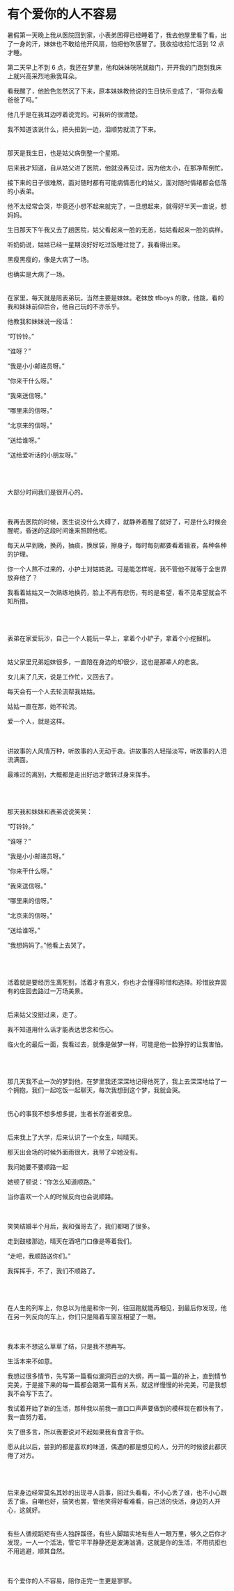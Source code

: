 # 有个爱你的人不容易

暑假第一天晚上我从医院回到家，小表弟困得已经睡着了，我去他屋里看了看，出了一身的汗，妹妹也不敢给他开风扇，怕把他吹感冒了。我收拾收拾忙活到 12 点才睡。

第二天早上不到 6 点，我还在梦里，他和妹妹咣咣就敲门，开开我的门跑到我床上就兴高采烈地揪我耳朵。

看我醒了，他脸色忽然沉了下来，原本妹妹教他说的生日快乐变成了，“哥你去看爸爸了吗。”

他几乎是在我耳边哼着说完的。可我听的很清楚。

我不知道该说什么，把头扭到一边，泪顺势就流了下来。 <br/> <br/> <br/> 那天是我生日，也是姑父病倒整一个星期。

后来我才知道，自从姑父进了医院，他就没再见过，因为他太小，在那净帮倒忙。

接下来的日子很难熬，面对随时都有可能病情恶化的姑父，面对随时情绪都会低落的小表弟。

他不太经常会哭，毕竟还小想不起来就完了，一旦想起来，就得好半天一直说，想妈妈。

生日那天下午我又去了趟医院，姑父看起来一脸的无恙，姑姑看起来一脸的病样。

听奶奶说，姑姑已经一星期没好好吃过饭睡过觉了，我看得出来。

黑瘦黑瘦的，像是大病了一场。

也确实是大病了一场。 <br/> <br/> <br/> 在家里，每天就是陪表弟玩，当然主要是妹妹。老妹放 tfboys 的歌，他跳，看的我和妹妹前仰后合，他自己玩的不亦乐乎。

他教我和妹妹说一段话：

“叮铃铃。”

“谁呀？”

“我是小小邮递员呀。”

“你来干什么呀。”

“我来送信呀。”

“哪里来的信呀。”

“北京来的信呀。”

“送给谁呀。”

“送给爱听话的小朋友呀。”

<br/>
<br/>
<br/>
大部分时间我们是很开心的。
<br/>
<br/>
<br/>

我再去医院的时候，医生说没什么大碍了，就静养着醒了就好了，可是什么时候会醒呢，昏迷的这段时间谁来照顾他呢。

每天从早到晚，换药，抽痰，换尿袋，擦身子，每时每刻都要看着输液，各种各种的护理。

你一个人熬不过来的，小护士对姑姑说。可是能怎样呢，我不管他不就等于全世界放弃他了？

我看着姑姑又一次熟练地换药，脸上不再有悲伤，有的是希望，看不见希望就会不知所措。

<br/>
<br/>
<br/>
表弟在家爱玩沙，自己一个人能玩一早上，拿着个小铲子，拿着个小挖掘机。

<br/>
<br/>
<br/>
姑父家里兄弟姐妹很多，一直陪在身边的却很少，这也是那辈人的悲哀。

女儿来了几天，说是工作忙，又回去了。

每天会有一个人去轮流帮我姑姑。

姑姑一直在那，她不轮流。

爱一个人，就是这样。 <br/> <br/> <br/>

讲故事的人风情万种，听故事的人无动于衷。讲故事的人轻描淡写，听故事的人泪流满面。

最难过的离别，大概都是走出好远才敢转过身来挥手。

<br/>
<br/>
<br/>
那天我和妹妹和表弟说说笑笑：

“叮铃铃。”

“谁呀？”

“我是小小邮递员呀。”

“你来干什么呀。”

“我来送信呀。”

“哪里来的信呀。”

“北京来的信呀。”

“送给谁呀。”

“我想妈妈了。”他看上去哭了。

<br/>
<br/>
<br/>
活着就是要经历生离死别，活着才有意义，你也才会懂得珍惜和选择。珍惜放弃固有的庄园去路过一万场美景。

<br/>
<br/>
<br/>
后来姑父没挺过来，走了。

我不知道用什么话才能表达思念和伤心。

临火化的最后一面，我看过去，就像是做梦一样，可能是他一脸狰狞的让我害怕。

<br/>
<br/>
<br/>
那几天我不止一次的梦到他，在梦里我还深深地记得他死了，我上去深深地给了一个拥抱，我们一起吃饭一起聊天，每次我想到这个梦，我就会哭。

<br/>
<br/>
<br/>
伤心的事我不想多想多提，生者长存逝者安息。

<br/>
<br/>
<br/>
后来我上了大学，后来认识了一个女生，叫晴天。

那天出会场的时候外面雨很大，我带了伞她没有。

我问她要不要顺路一起

她顿了顿说：“你怎么知道顺路。”

当你喜欢一个人的时候反向也会说顺路。 <br/> <br/> <br/>

笑笑结婚半个月后，我和强哥去了，我们都喝了很多。

走到鼓楼那边，晴天在酒吧门口像是等着我们。

“走吧，我顺路送你们。”

我挥挥手，不了，我们不顺路了。

<br/>
<br/>
<br/>
在人生的列车上，你总以为他是和你一列，往回跑就能再相见，到最后你发现，他在另一列反向的车上，你们只是隔着车窗互相望了一眼。
<br/>
<br/>
<br/>

我本来不想这么草草了结，只是我不想再写。

生活本来不如意。

我想过很多情节，先写第一篇看似漏洞百出的大纲，再一篇一篇的补上，直到情节完美，于是接下来的每一篇都会跟第一篇有关系，就这样慢慢的补完美，可是我想我不会写下去了。

我试着开始了新的生活，那种我以前我一直口口声声要做到的模样现在都快有了，我一直努力着。

失了很多言，所以我要说对不起如果我有食言于你。

愿从此以后，尝到的都是喜欢的味道，偶遇的都是想见的人，分开的时候彼此都厌倦了对方。

<br/>
<br/>
<br/>
后来身边经常莫名其妙的出现寻人启事，回过头看看，不小心丢了谁，也不小心跟丢了谁。自嘲也好，搞笑也罢，管他笑得好看难看，自己活的快活，身边的人开心，这就好。

<br/>
<br/>
<br/>
有些人循规蹈矩有些人独辟蹊径，有些人脚踏实地有些人一眼万里，够久之后你才发现，一人一个活法，管它平平静静还是波涛汹涌，这就是你的生活，不用抗拒也不用逃避，顺其自然。
<br/>
<br/>
<br/>

有个爱你的人不容易，陪你走完一生更是寥寥。
